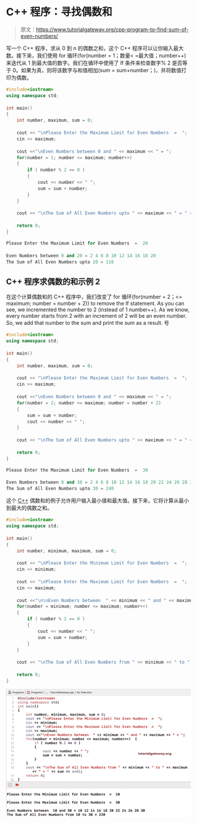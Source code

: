 # C++ 程序：寻找偶数和

> 原文：<https://www.tutorialgateway.org/cpp-program-to-find-sum-of-even-numbers/>

写一个 C++ 程序，求从 0 到 n 的偶数之和，这个 C++ 程序可以让你输入最大数。接下来，我们使用 for 循环(for(number = 1；数量< =最大值；number++)来迭代从 1 到最大值的数字。我们在循环中使用了 If 条件来检查数字% 2 是否等于 0。如果为真，则将该数字与和值相加(sum = sum+number；)，并将数值打印为偶数。

```cpp
#include<iostream>
using namespace std;

int main()
{
	int number, maximum, sum = 0;

	cout << "\nPlease Enter the Maximum Limit for Even Numbers  =  ";
	cin >> maximum;	

	cout <<"\nEven Numbers between 0 and " << maximum << " = ";
	for(number = 1; number <= maximum; number++)
	{
  		if ( number % 2 == 0 ) 
		{
  			cout << number << " ";
			sum = sum + number;
		}
	}

	cout << "\nThe Sum of All Even Numbers upto " << maximum << " = " << sum;

 	return 0;
}
```

```cpp
Please Enter the Maximum Limit for Even Numbers  =  20

Even Numbers between 0 and 20 = 2 4 6 8 10 12 14 16 18 20 
The Sum of All Even Numbers upto 20 = 110
```

## C++ 程序求偶数的和示例 2

在这个计算偶数和的 C++ 程序中，我们改变了 for 循环(for(number = 2；<= maximum; number = number + 2)) to remove the If statement. As you can see, we incremented the number to 2 (instead of 1 number++). As we know, every number starts from 2 with an increment of 2 will be an even number. So, we add that number to the sum and print the sum as a result. 号

```cpp
#include<iostream>
using namespace std;

int main()
{
	int number, maximum, sum = 0;

	cout << "\nPlease Enter the Maximum Limit for Even Numbers  =  ";
	cin >> maximum;	

	cout <<"\nEven Numbers between 0 and " << maximum << " = ";
	for(number = 2; number <= maximum; number = number + 2)
	{		
		sum = sum + number;
		cout << number << " ";
	}

	cout << "\nThe Sum of All Even Numbers upto " << maximum << " = " << sum;

 	return 0;
}
```

```cpp
Please Enter the Maximum Limit for Even Numbers  =  30

Even Numbers between 0 and 30 = 2 4 6 8 10 12 14 16 18 20 22 24 26 28 30 
The Sum of All Even Numbers upto 30 = 240
```

这个 [C++](https://www.tutorialgateway.org/cpp-programs/) 偶数和的例子允许用户输入最小值和最大值。接下来，它将计算从最小到最大的偶数之和。

```cpp
#include<iostream>
using namespace std;

int main()
{
	int number, minimum, maximum, sum = 0;

	cout << "\nPlease Enter the Minimum Limit for Even Numbers  =  ";
	cin >> minimum;	

	cout << "\nPlease Enter the Maximum Limit for Even Numbers  =  ";
	cin >> maximum;	

	cout <<"\n\nEven Numbers between  " << minimum << " and " << maximum << " = ";
	for(number = minimum; number <= maximum; number++)
	{		
		if ( number % 2 == 0 ) 
		{
  			cout << number << " ";
			sum = sum + number;
		}
	}

	cout << "\nThe Sum of All Even Numbers from " << minimum << " to " << maximum << " = " << sum;

 	return 0;
}
```

![C++ Program to find Sum of Even Numbers 3](img/cbaa5bf781722620afb3fa03a46de467.png)